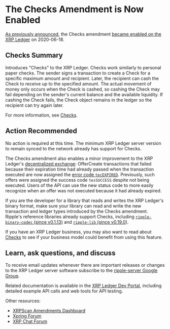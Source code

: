 # The Checks Amendment is Now Enabled

[As previously announced](https://xrpl.org/blog/2020/checks-expected.html), the Checks amendment [became enabled on the XRP Ledger](https://xrpcharts.ripple.com/#/transactions/D88F2DCDFB10023F9F6CBA8DF34C18E321D655CAC8FDB962387A5DB1540242A6) on 2020-06-18.

<!-- BREAK -->

## Checks Summary

Introduces "Checks" to the XRP Ledger. Checks work similarly to personal paper checks. The sender signs a transaction to create a Check for a specific maximum amount and recipient. Later, the recipient can cash the Check to receive up to the specified amount. The actual movement of money only occurs when the Check is cashed, so cashing the Check may fail depending on the sender's current balance and the available liquidity. If cashing the Check fails, the Check object remains in the ledger so the recipient can try again later.

For more information, see [Checks](https://xrpl.org/checks.html).

## Action Recommended

No action is required at this time. The minimum XRP Ledger server version to remain synced to the network already has support for Checks.

The Checks amendment also enables a minor improvement to the XRP Ledger's [decentralized exchange](https://xrpl.org/decentralized-exchange.html): OfferCreate transactions that failed because their expiration time had already passed when the transaction executed are now assigned the [error code `tecEXPIRED`](https://xrpl.org/tec-codes.html). Previously, such offers were assigned the success code `tesSUCCESS` despite not being executed. Users of the API can use the new status code to more easily recognize when an offer was not executed because it had already expired.

If you are the developer for a library that reads and writes the XRP Ledger's binary format, make sure your library can read and write the new transaction and ledger types introduced by the Checks amendment. Ripple's reference libraries already support Checks, including [`ripple-binary-codec` (since v0.1.13)](https://github.com/ripple/ripple-binary-codec/) and [`ripple-lib` (since v0.19.0)](https://github.com/ripple/ripple-lib/).

If you have an XRP Ledger business, you may also want to read about [Checks](https://xrpl.org/checks.html) to see if your business model could benefit from using this feature.

## Learn, ask questions, and discuss

To receive email updates whenever there are important releases or changes to the XRP Ledger server software subscribe to the [ripple-server Google Group](https://groups.google.com/forum/#!forum/ripple-server).

Related documentation is available in the [XRP Ledger Dev Portal](https://xrpl.org/), including detailed example API calls and web tools for API testing.

Other resources:

* [XRPScan Amendments Dashboard](https://xrpscan.com/amendments)
* [Xpring Forum](https://forum.xpring.io/)
* [XRP Chat Forum](http://www.xrpchat.com/)